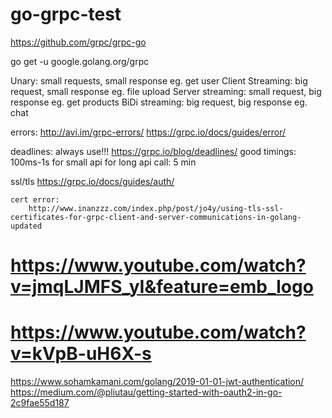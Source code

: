 # go-grpc-test


https://github.com/grpc/grpc-go

go get -u google.golang.org/grpc

Unary: small requests, small response eg. get user
Client Streaming: big request, small response eg. file upload
Server streaming: small request, big response eg. get products
BiDi streaming: big request, big response eg. chat

errors:
    http://avi.im/grpc-errors/
    https://grpc.io/docs/guides/error/

deadlines:
    always use!!!
    https://grpc.io/blog/deadlines/
    good timings: 
        100ms-1s for small api
        for long api call: 5 min

ssl/tls
    https://grpc.io/docs/guides/auth/

    cert error:
        http://www.inanzzz.com/index.php/post/jo4y/using-tls-ssl-certificates-for-grpc-client-and-server-communications-in-golang-updated


# https://www.youtube.com/watch?v=jmqLJMFS_yI&feature=emb_logo
# https://www.youtube.com/watch?v=kVpB-uH6X-s
https://www.sohamkamani.com/golang/2019-01-01-jwt-authentication/
https://medium.com/@pliutau/getting-started-with-oauth2-in-go-2c9fae55d187